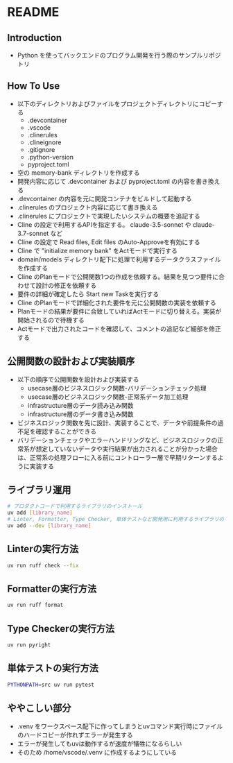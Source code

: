 # README
## Introduction
- Python を使ってバックエンドのプログラム開発を行う際のサンプルリポジトリ

## How To Use
- 以下のディレクトリおよびファイルをプロジェクトディレクトリにコピーする
  - .devcontainer
  - .vscode
  - .clinerules
  - .clineignore
  - .gitignore
  - .python-version
  - pyproject.toml
- 空の memory-bank ディレクトリを作成する
- 開発内容に応じて .devcontainer および pyproject.toml の内容を書き換える
- .devcontainer の内容を元に開発コンテナをビルドして起動する
- .clinerules のプロジェクト内容に応じて書き換える
- .clinerules にプロジェクトで実現したいシステムの概要を追記する
- Cline の設定で利用するAPIを指定する。 claude-3.5-sonnet や claude-3.7-sonnet など
- Cline の設定で Read files, Edit files のAuto-Approveを有効にする
- Cline で "initialize memory bank" をActモードで実行する
- domain/models ディレクトリ配下に処理で利用するデータクラスファイルを作成する
- Cline のPlanモードで公開関数1つの作成を依頼する。結果を見つつ要件に合わせて設計の修正を依頼する
- 要件の詳細が確定したら Start new Taskを実行する
- Cline のPlanモードで詳細化された要件を元に公開関数の実装を依頼する
- Planモードの結果が要件に合致していればActモードに切り替える。実装が開始されるので待機する
- Actモードで出力されたコードを確認して、コメントの追記など細部を修正する

## 公開関数の設計および実装順序
- 以下の順序で公開関数を設計および実装する
  - usecase層のビジネスロジック関数-バリデーションチェック処理
  - usecase層のビジネスロジック関数-正常系データ加工処理
  - infrastructure層のデータ読み込み関数
  - infrastructure層のデータ書き込み関数
- ビジネスロジック関数を先に設計、実装することで、データや前提条件の過不足を確認することができる
- バリデーションチェックやエラーハンドリングなど、ビジネスロジックの正常系が想定していないデータや実行結果が出力されることが分かった場合は、正常系の処理フローに入る前にコントローラー層で早期リターンするように実装する

## ライブラリ運用

```bash
# プロダクトコードで利用するライブラリのインストール
uv add [library_name]
# Linter, Formatter, Type Checker, 単体テストなど開発用に利用するライブラリのインストール
uv add --dev [library_name]
```

## Linterの実行方法

```bash
uv run ruff check --fix
```

## Formatterの実行方法

```bash
uv run ruff format
```

## Type Checkerの実行方法

```bash
uv run pyright
```

## 単体テストの実行方法

```bash
PYTHONPATH=src uv run pytest
```

## ややこしい部分
- .venv をワークスペース配下に作ってしまうとuvコマンド実行時にファイルのハードコピーが作れずエラーが発生する
- エラーが発生してもuvは動作するが速度が犠牲になるらしい
- そのため /home/vscode/.venv に作成するようにしている
